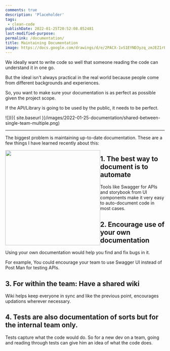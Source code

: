```yaml
---
comments: true
description: 'Placeholder' 
tags:
 - clean-code
publishDate: 2022-01-25T20:52:08.052481
last-modified-purpose:
permalink: /documentation/
title: Maintaining Documentation
image: https://docs.google.com/drawings/d/e/2PACX-1vS1EYND3yzq_zmJEZ1rEJogTD9tbXucE2k33rcUYIVTcA2ZQZlYfPf_MSVk8kvHZhjcKo7fByRiXFpy/pub?w=453&amp;h=723
---
```


We ideally want to write code so well that someone reading the code can understand it in one go.

But the ideal isn't always practical in the real world because people come from different backgrounds and experiences.

So, you want to make sure your documentation is as perfect as possible given the project scope.

If the API/Library is going to be used by the public, it needs to be perfect.

![]({{ site.baseurl }}/images/2022-01-25-documentation/shared-between-single-team-multiple.png)

***

The biggest problem is maintaining up-to-date documentation. These are a few things I have learned recently about this:

<img style="float: left; width: 300px;" src="https://docs.google.com/drawings/d/e/2PACX-1vS1EYND3yzq_zmJEZ1rEJogTD9tbXucE2k33rcUYIVTcA2ZQZlYfPf_MSVk8kvHZhjcKo7fByRiXFpy/pub?w=453&amp;h=723">



## 1. The best way to document is to automate

Tools like Swagger for APIs and storybook from UI components make it very easy to auto-document code in most cases.

## 2. Encourage use of your own documentation

Using your own documentation would help you find and fix bugs in it. 

For example, You could encourage your team to use Swagger UI instead of Post Man for testing APIs.

## 3. For within the team: Have a shared wiki

Wiki helps keep everyone in sync and like the previous point, encourages updations wherever necessary.

## 4. Tests are also documentation of sorts but for the internal team only.

Tests capture what the code would do. So for a new dev on a team, going and reading through tests can give him an idea of what the code does.